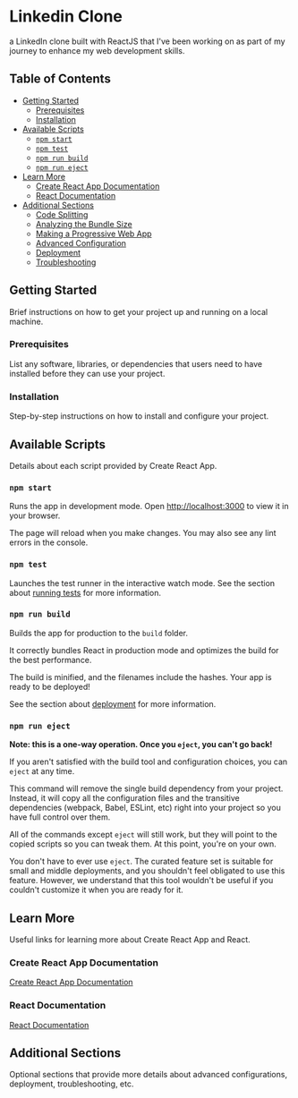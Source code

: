 # Linkedin Clone 

a LinkedIn clone built with ReactJS that I've been working on as part of my journey to enhance my web development skills. 

## Table of Contents

- [Getting Started](#getting-started)
  - [Prerequisites](#prerequisites)
  - [Installation](#installation)
- [Available Scripts](#available-scripts)
  - [`npm start`](#npm-start)
  - [`npm test`](#npm-test)
  - [`npm run build`](#npm-run-build)
  - [`npm run eject`](#npm-run-eject)
- [Learn More](#learn-more)
  - [Create React App Documentation](#create-react-app-documentation)
  - [React Documentation](#react-documentation)
- [Additional Sections](#additional-sections)
  - [Code Splitting](#code-splitting)
  - [Analyzing the Bundle Size](#analyzing-the-bundle-size)
  - [Making a Progressive Web App](#making-a-progressive-web-app)
  - [Advanced Configuration](#advanced-configuration)
  - [Deployment](#deployment)
  - [Troubleshooting](#troubleshooting)

## Getting Started

Brief instructions on how to get your project up and running on a local machine.

### Prerequisites

List any software, libraries, or dependencies that users need to have installed before they can use your project.

### Installation

Step-by-step instructions on how to install and configure your project.

## Available Scripts

Details about each script provided by Create React App.

### `npm start`

Runs the app in development mode. Open [http://localhost:3000](http://localhost:3000) to view it in your browser.

The page will reload when you make changes. You may also see any lint errors in the console.

### `npm test`

Launches the test runner in the interactive watch mode. See the section about [running tests](https://facebook.github.io/create-react-app/docs/running-tests) for more information.

### `npm run build`

Builds the app for production to the `build` folder.

It correctly bundles React in production mode and optimizes the build for the best performance.

The build is minified, and the filenames include the hashes. Your app is ready to be deployed!

See the section about [deployment](https://facebook.github.io/create-react-app/docs/deployment) for more information.

### `npm run eject`

**Note: this is a one-way operation. Once you `eject`, you can't go back!**

If you aren't satisfied with the build tool and configuration choices, you can `eject` at any time.

This command will remove the single build dependency from your project. Instead, it will copy all the configuration files and the transitive dependencies (webpack, Babel, ESLint, etc) right into your project so you have full control over them.

All of the commands except `eject` will still work, but they will point to the copied scripts so you can tweak them. At this point, you're on your own.

You don't have to ever use `eject`. The curated feature set is suitable for small and middle deployments, and you shouldn't feel obligated to use this feature. However, we understand that this tool wouldn't be useful if you couldn't customize it when you are ready for it.

## Learn More

Useful links for learning more about Create React App and React.

### Create React App Documentation

[Create React App Documentation](https://facebook.github.io/create-react-app/docs/getting-started)

### React Documentation

[React Documentation](https://reactjs.org/)

## Additional Sections

Optional sections that provide more details about advanced configurations, deployment, troubleshooting, etc.

